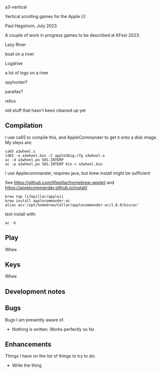 a3-vertical

Vertical scrolling games for the Apple ///

Paul Hagstrom, July 2023

A couple of work in progress games to be described at KFest 2023.

Lazy River

boat on a river

Logdrive

a lot of logs on a river

spyhunter?

parallax?


relics

old stuff that hasn't been cleaned up yet

## Compilation ##

I use ca65 to compile this, and AppleCommander to get it onto a disk image.
My steps are:

```
ca65 a3wheel.s
ld65 -o a3wheel.bin -C apple3big.cfg a3wheel.o
ac -d a3wheel.po SOS.INTERP
ac -p a3wheel.po SOS.INTERP bin < a3wheel.bin
```

I use Applecommander, requires java, but brew install might be sufficient

See https://github.com/lifepillar/homebrew-appleii
and https://applecommander.github.io/install/


```
brew tap lifepillar/appleii
brew install applecommander-ac
alias ac='/opt/homebrew/Cellar/applecommander-ac/1.8.0/bin/ac'
```

test install with:

```
ac -h
```



## Play ##

Whee

## Keys ##

Whee

## Development notes ##



## Bugs ##

Bugs I am presently aware of.

- Nothing is written. Works perfectly so far.

## Enhancements ##

Things I have on the list of things to try to do:

- Write the thing
